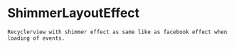    # ShimmerLayoutEffect
    Recyclerview with shimmer effect as same like as facebook effect when loading of events.
